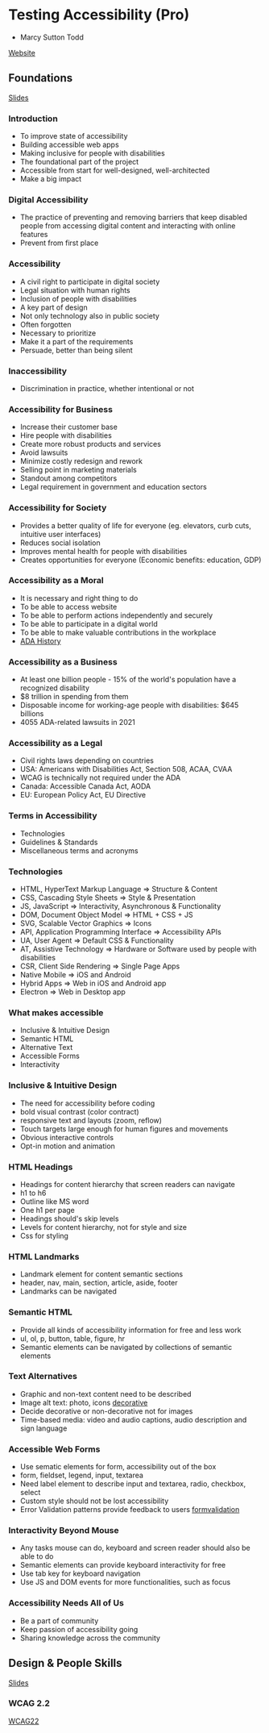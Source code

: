 # Testing Accessibility (Pro)

- Marcy Sutton Todd

[Website](https://testingaccessibility.com/)

## Foundations

[Slides](https://docs.google.com/presentation/d/1YUeaC36Ay9zqaUx_R0G02lFnsDVgSI0UoOgdt8r0ToY/edit?slide=id.p#slide=id.p)

### Introduction

- To improve state of accessibility
- Building accessible web apps
- Making inclusive for people with disabilities
- The foundational part of the project
- Accessible from start for well-designed, well-architected
- Make a big impact

### Digital Accessibility

- The practice of preventing and removing barriers that keep disabled people from accessing digital content and interacting with online features
- Prevent from first place

### Accessibility

- A civil right to participate in digital society
- Legal situation with human rights
- Inclusion of people with disabilities
- A key part of design
- Not only technology also in public society
- Often forgotten
- Necessary to prioritize
- Make it a part of the requirements
- Persuade, better than being silent

### Inaccessibility

- Discrimination in practice, whether intentional or not

### Accessibility for Business

- Increase their customer base
- Hire people with disabilities
- Create more robust products and services
- Avoid lawsuits
- Minimize costly redesign and rework
- Selling point in marketing materials
- Standout among competitors
- Legal requirement in government and education sectors

### Accessibility for Society

- Provides a better quality of life for everyone (eg. elevators, curb cuts, intuitive user interfaces)
- Reduces social isolation
- Improves mental health for people with disabilities
- Creates opportunities for everyone (Economic benefits: education, GDP)

### Accessibility as a Moral

- It is necessary and right thing to do
- To be able to access website
- To be able to perform actions independently and securely
- To be able to participate in a digital world
- To be able to make valuable contributions in the workplace
- [ADA History](https://www.history.com/articles/americans-with-disabilities-act-1990-capitol-crawl)

### Accessibility as a Business

- At least one billion people - 15% of the world's population have a recognized disability
- $8 trillion in spending from them
- Disposable income for working-age people with disabilities: $645 billions
- 4055 ADA-related lawsuits in 2021

### Accessibility as a Legal

- Civil rights laws depending on countries
- USA: Americans with Disabilities Act, Section 508, ACAA, CVAA
- WCAG is technically not required under the ADA
- Canada: Accessible Canada Act, AODA
- EU: European Policy Act, EU Directive

### Terms in Accessibility

- Technologies
- Guidelines & Standards
- Miscellaneous terms and acronyms

### Technologies

- HTML, HyperText Markup Language => Structure & Content
- CSS, Cascading Style Sheets => Style & Presentation
- JS, JavaScript => Interactivity, Asynchronous & Functionality
- DOM, Document Object Model => HTML + CSS + JS
- SVG, Scalable Vector Graphics => Icons
- API, Application Programming Interface => Accessibility APIs
- UA, User Agent => Default CSS & Functionality
- AT, Assistive Technology => Hardware or Software used by people with disabilities
- CSR, Client Side Rendering => Single Page Apps
- Native Mobile => iOS and Android
- Hybrid Apps => Web in iOS and Android app
- Electron => Web in Desktop app

### What makes accessible

- Inclusive & Intuitive Design
- Semantic HTML
- Alternative Text
- Accessible Forms
- Interactivity

### Inclusive & Intuitive Design

- The need for accessibility before coding
- bold visual contrast (color contract)
- responsive text and layouts (zoom, reflow)
- Touch targets large enough for human figures and movements
- Obvious interactive controls
- Opt-in motion and animation

### HTML Headings

- Headings for content hierarchy that screen readers can navigate
- h1 to h6
- Outline like MS word
- One h1 per page
- Headings should's skip levels
- Levels for content hierarchy, not for style and size
- Css for styling

### HTML Landmarks

- Landmark element for content semantic sections
- header, nav, main, section, article, aside, footer
- Landmarks can be navigated

### Semantic HTML

- Provide all kinds of accessibility information for free and less work
- ul, ol, p, button, table, figure, hr
- Semantic elements can be navigated by collections of semantic elements

### Text Alternatives

- Graphic and non-text content need to be described
- Image alt text: photo, icons [decorative](https://www.w3.org/WAI/tutorials/images/decorative/)
- Decide decorative or non-decorative not for images
- Time-based media: video and audio captions, audio description and sign language

### Accessible Web Forms

- Use sematic elements for form, accessibility out of the box
- form, fieldset, legend, input, textarea
- Need label element to describe input and textarea, radio, checkbox, select
- Custom style should not be lost accessibility
- Error Validation patterns provide feedback to users [formvalidation](https://webaim.org/techniques/formvalidation/)

### Interactivity Beyond Mouse

- Any tasks mouse can do, keyboard and screen reader should also be able to do
- Semantic elements can provide keyboard interactivity for free
- Use tab key for keyboard navigation
- Use JS and DOM events for more functionalities, such as focus

### Accessibility Needs All of Us

- Be a part of community
- Keep passion of accessibility going
- Sharing knowledge across the community

## Design & People Skills

[Slides](https://docs.google.com/presentation/d/1GiKVuxUIafj8faeE5XpclE4Efx4MtN27T_g5Utq1sLI/edit?slide=id.p#slide=id.p)

### WCAG 2.2

[WCAG22](https://www.w3.org/TR/WCAG22/)
